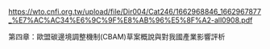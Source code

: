 https://wto.cnfi.org.tw/upload/file/Dir004/Cat246/1662968846_1662967877_%E7%AC%AC34%E6%9C%9F%E8%AB%96%E5%8F%A2-all0908.pdf

第四章：歐盟碳邊境調整機制(CBAM)草案概說與對我國產業影響評析